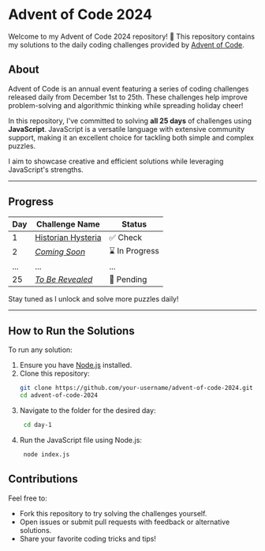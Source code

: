 # Advent of Code 2024

Welcome to my Advent of Code 2024 repository! 🎄 This repository contains my solutions to the daily coding challenges provided by [Advent of Code](https://adventofcode.com/2024).

## About

Advent of Code is an annual event featuring a series of coding challenges released daily from December 1st to 25th. These challenges help improve problem-solving and algorithmic thinking while spreading holiday cheer!

In this repository, I've committed to solving **all 25 days** of challenges using **JavaScript**. JavaScript is a versatile language with extensive community support, making it an excellent choice for tackling both simple and complex puzzles.

I aim to showcase creative and efficient solutions while leveraging JavaScript's strengths.

---

## Progress

| Day | Challenge Name                         | Status         |
| --- | -------------------------------------- | -------------- |
| 1   | [Historian Hysteria](./day1/README.md) | ✅ Check       |
| 2   | [_Coming Soon_](./day2/README.md)      | ⌛ In Progress |
| ... | ...                                    | ...            |
| 25  | [_To Be Revealed_](./day25/README.md)  | 🚀 Pending     |

Stay tuned as I unlock and solve more puzzles daily!

---

## How to Run the Solutions

To run any solution:

1. Ensure you have [Node.js](https://nodejs.org/) installed.
2. Clone this repository:
   ```bash
   git clone https://github.com/your-username/advent-of-code-2024.git
   cd advent-of-code-2024
   ```
3. Navigate to the folder for the desired day:
   ```bash
    cd day-1
   ```
4. Run the JavaScript file using Node.js:
   ```bash
    node index.js
   ```

## Contributions

Feel free to:

- Fork this repository to try solving the challenges yourself.
- Open issues or submit pull requests with feedback or alternative solutions.
- Share your favorite coding tricks and tips!
